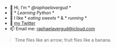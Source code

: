 - 👋  Hi, I’m * *@raphaelavergud* *
- 🌱  * *Learning Python* *
- 👀  I like * *eating sweets* * & * *running* *
- 🐥  [my Twitter](https://twitter.com/raphaelavergud/)
- 📫  Email me: raphaelavergud@icloud.com


> Time flies like an arrow; fruit flies like a banana.
